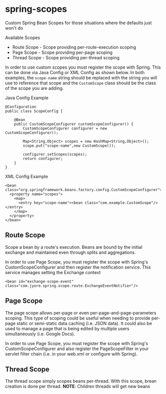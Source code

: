 # spring-scopes
Custom Spring Bean Scopes for those situations where the defaults just won't do

Available Scopes
* Route Scope - Scope providing per-route-execution scoping
* Page Scope - Scope providing per-page scoping
* Thread Scope - Scope providing per-thread scoping


In order to use custom scopes you must register the scope with Spring.  This can be done via Java Config or XML Config as shown below. In both examples, the `scope-name` string should be replaced with the string you will use to reference that scope and the `CustomScope` class should be the class of the scope you are adding.


Java Config Example

    @Configuration
    public class ScopeConfig {

        @Bean
        public CustomScopeConfigurer customScopeConfigurer() {
            CustomScopeConfigurer configurer = new CustomScopeConfigurer();

            Map<String,Object> scopes = new HashMap<String,Object>();
            scope.put("scope-name",new CustomScope());

            configurer.setScopes(scopes);
            return configurer;
        }
    }



XML Config Example

    <bean class="org.springframework.beans.factory.config.CustomScopeConfigurer">
      <property name="scopes">
        <map>
          <entry key="scope-name"><bean class="com.example.CustomScope"/></entry>
        </map>
      </property>
    </bean>



## Route Scope
Scope a bean by a route's execution. Beans are bound by the initial exchange and maintained even through splits and aggregations.

In order to use Page Scope, you must register the scope with Spring's CustomScopeConfigurer and then register the notification service. This service manages setting the Exchange context

    <bean id="exchange-scope-event" class="com.jyore.spring.scope.route.ExchangeEventNotifier"/>


## Page Scope
The page scope allows per-page or even per-page-and-page-parameters scoping. This type of scoping could be useful when needing to provide per-page static or semi-static data caching (i.e. JSON data). It could also be used to manage a page that is being edited by multiple users simultaneously (i.e. Google Docs).

In order to use Page Scope, you must register the scope with Spring's CustomScopeConfigurer and also register the PageScopeFilter in your servlet filter chain (i.e. in your web.xml or configure with Spring). 


## Thread Scope
The thread scope simply scopes beans per-thread.  With this scope, brean creation is done per thread. **NOTE**: Children threads will get new beans
